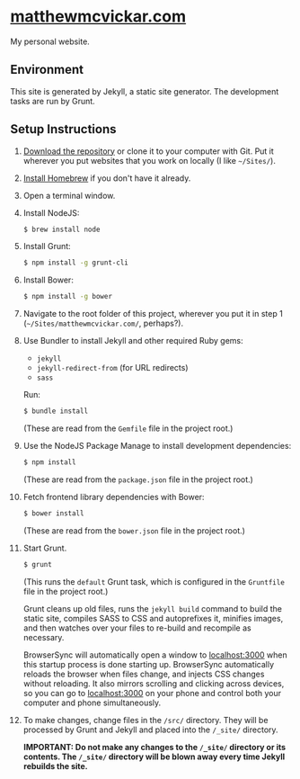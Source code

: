 # [matthewmcvickar.com](http://matthewmcvickar.com)

My personal website.


## Environment

This site is generated by Jekyll, a static site generator. The development tasks are run by Grunt.


## Setup Instructions

1. [Download the repository](https://github.com/matthewmcvickar/matthewmcvickar.com/archive/master.zip) or clone it to your computer with Git. Put it wherever you put websites that you work on locally (I like `~/Sites/`).

1. [Install Homebrew](http://brew.sh/) if you don't have it already.

1. Open a terminal window.

1. Install NodeJS:

    ```sh
    $ brew install node
    ```

1. Install Grunt:

    ```sh
    $ npm install -g grunt-cli
    ```

1. Install Bower:

    ```sh
    $ npm install -g bower
    ```

1. Navigate to the root folder of this project, wherever you put it in step 1 (`~/Sites/matthewmcvickar.com/`, perhaps?).

1. Use Bundler to install Jekyll and other required Ruby gems:

    - `jekyll`
    - `jekyll-redirect-from` (for URL redirects)
    - `sass`

    Run:

    ```sh
    $ bundle install
    ```
    (These are read from the `Gemfile` file in the project root.)

1. Use the NodeJS Package Manage to install development dependencies:

    ```sh
    $ npm install
    ```

    (These are read from the `package.json` file in the project root.)

1. Fetch frontend library dependencies with Bower:

    ```sh
    $ bower install
    ```

    (These are read from the `bower.json` file in the project root.)

1. Start Grunt.

    ```sh
    $ grunt
    ```

    (This runs the `default` Grunt task, which is configured in the `Gruntfile` file in the project root.)

    Grunt cleans up old files, runs the `jekyll build` command to build the static site, compiles SASS to CSS and autoprefixes it, minifies images, and then watches over your files to re-build and recompile as necessary. 

    BrowserSync will automatically open a window to [localhost:3000](http://localhost:3000) when this startup process is done starting up. BrowserSync automatically reloads the browser when files change, and injects CSS changes without reloading. It also mirrors scrolling and clicking across devices, so you can go to [localhost:3000](http://localhost:3000) on your phone and control both your computer and phone simultaneously.

1. To make changes, change files in the `/src/` directory. They will be processed by Grunt and Jekyll and placed into the `/_site/` directory.

    **IMPORTANT: Do not make any changes to the `/_site/` directory or its contents. The `/_site/` directory will be blown away every time Jekyll rebuilds the site.**

